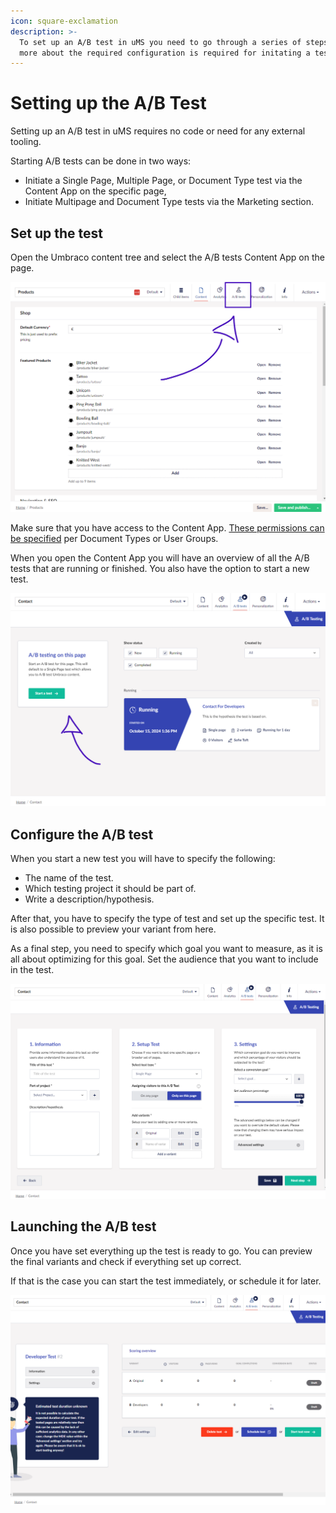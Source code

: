 ```yaml
---
icon: square-exclamation
description: >-
  To set up an A/B test in uMS you need to go through a series of steps. Learn
  more about the required configuration is required for initating a test.
---
```


# Setting up the A/B Test

Setting up an A/B test in uMS requires no code or need for any external tooling.

Starting A/B tests can be done in two ways:

* Initiate a Single Page, Multiple Page, or Document Type test via the Content App on the specific page,
* Initiate Multipage and Document Type tests via the Marketing section.

## Set up the test

Open the Umbraco content tree and select the A/B tests Content App on the page.

![You can find the A/B Tests Content App on each of the content items in the Content section.](../../.gitbook/assets/engage-a-b-test-content-app.png)

Make sure that you have access to the Content App. [These permissions can be specified](../../../../installing-umarketingsuite/settings-section/permissions/) per Document Types or User Groups.

When you open the Content App you will have an overview of all the A/B tests that are running or finished. You also have the option to start a new test.

![Use the A/B Tests Content App to get an overview of running tests and start new ones.](../../.gitbook/assets/engage-a-b-test-content-app-overview.png)

## Configure the A/B test

When you start a new test you will have to specify the following:

* The name of the test.
* Which testing project it should be part of.
* Write a description/hypothesis.

After that, you have to specify the type of test and set up the specific test. It is also possible to preview your variant from here.

As a final step, you need to specify which goal you want to measure, as it is all about optimizing for this goal. Set the audience that you want to include in the test.

![An overivew of all the configuration options available when setting up an A/B test.](../../.gitbook/assets/engage-a-b-test-test-setup.png)

## Launching the A/B test

Once you have set everything up the test is ready to go. You can preview the final variants and check if everything set up correct.

If that is the case you can start the test immediately, or schedule it for later.

![Launch the test right away, or schedule it to start at a later point.](../../.gitbook/assets/engage-a-b-test-launch-test.png)

